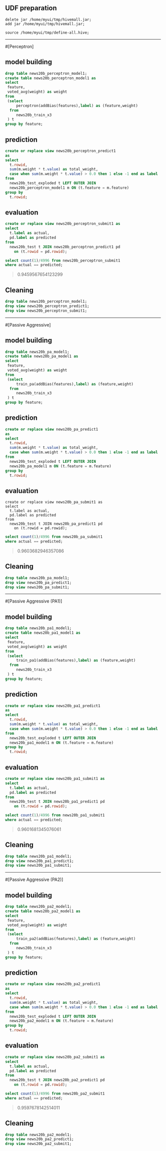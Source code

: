 ## UDF preparation
```
delete jar /home/myui/tmp/hivemall.jar;
add jar /home/myui/tmp/hivemall.jar;

source /home/myui/tmp/define-all.hive;
```

---
#[Perceptron]

## model building
```sql
drop table news20b_perceptron_model1;
create table news20b_perceptron_model1 as
select 
 feature,
 voted_avg(weight) as weight
from 
 (select 
     perceptron(addBias(features),label) as (feature,weight)
  from 
     news20b_train_x3
 ) t 
group by feature;
```

## prediction
```sql
create or replace view news20b_perceptron_predict1 
as
select
  t.rowid, 
  sum(m.weight * t.value) as total_weight,
  case when sum(m.weight * t.value) > 0.0 then 1 else -1 end as label
from 
  news20b_test_exploded t LEFT OUTER JOIN
  news20b_perceptron_model1 m ON (t.feature = m.feature)
group by
  t.rowid;
```

## evaluation
```sql
create or replace view news20b_perceptron_submit1 as
select 
  t.label as actual, 
  pd.label as predicted
from 
  news20b_test t JOIN news20b_perceptron_predict1 pd 
    on (t.rowid = pd.rowid);
```

```sql
select count(1)/4996 from news20b_perceptron_submit1 
where actual == predicted;
```
> 0.9459567654123299

## Cleaning

```sql
drop table news20b_perceptron_model1;
drop view news20b_perceptron_predict1;
drop view news20b_perceptron_submit1;
```

---
#[Passive Aggressive]

## model building
```sql
drop table news20b_pa_model1;
create table news20b_pa_model1 as
select 
 feature,
 voted_avg(weight) as weight
from 
 (select 
     train_pa(addBias(features),label) as (feature,weight)
  from 
     news20b_train_x3
 ) t 
group by feature;
```

## prediction
```sql
create or replace view news20b_pa_predict1 
as
select
  t.rowid, 
  sum(m.weight * t.value) as total_weight,
  case when sum(m.weight * t.value) > 0.0 then 1 else -1 end as label
from 
  news20b_test_exploded t LEFT OUTER JOIN
  news20b_pa_model1 m ON (t.feature = m.feature)
group by
  t.rowid;
```

## evaluation
```
create or replace view news20b_pa_submit1 as
select 
  t.label as actual, 
  pd.label as predicted
from 
  news20b_test t JOIN news20b_pa_predict1 pd 
    on (t.rowid = pd.rowid);
```

```sql
select count(1)/4996 from news20b_pa_submit1 
where actual == predicted;
```
> 0.9603682946357086

## Cleaning

```sql
drop table news20b_pa_model1;
drop view news20b_pa_predict1;
drop view news20b_pa_submit1;
```

---
#[Passive Aggressive (PA1)]

## model building
```sql
drop table news20b_pa1_model1;
create table news20b_pa1_model1 as
select 
 feature,
 voted_avg(weight) as weight
from 
 (select 
     train_pa1(addBias(features),label) as (feature,weight)
  from 
     news20b_train_x3
 ) t 
group by feature;
```

## prediction
```sql
create or replace view news20b_pa1_predict1 
as
select
  t.rowid, 
  sum(m.weight * t.value) as total_weight,
  case when sum(m.weight * t.value) > 0.0 then 1 else -1 end as label
from 
  news20b_test_exploded t LEFT OUTER JOIN
  news20b_pa1_model1 m ON (t.feature = m.feature)
group by
  t.rowid;
```

## evaluation
```sql
create or replace view news20b_pa1_submit1 as
select 
  t.label as actual, 
  pd.label as predicted
from 
  news20b_test t JOIN news20b_pa1_predict1 pd 
    on (t.rowid = pd.rowid);
```

```sql
select count(1)/4996 from news20b_pa1_submit1 
where actual == predicted;
```
> 0.9601681345076061

## Cleaning

```sql
drop table news20b_pa1_model1;
drop view news20b_pa1_predict1;
drop view news20b_pa1_submit1;
```

---
#[Passive Aggressive (PA2)]

## model building
```sql
drop table news20b_pa2_model1;
create table news20b_pa2_model1 as
select 
 feature,
 voted_avg(weight) as weight
from 
 (select 
     train_pa2(addBias(features),label) as (feature,weight)
  from 
     news20b_train_x3
 ) t 
group by feature;
```

## prediction
```sql
create or replace view news20b_pa2_predict1 
as
select
  t.rowid, 
  sum(m.weight * t.value) as total_weight,
  case when sum(m.weight * t.value) > 0.0 then 1 else -1 end as label
from 
  news20b_test_exploded t LEFT OUTER JOIN
  news20b_pa2_model1 m ON (t.feature = m.feature)
group by
  t.rowid;
```

## evaluation
```sql
create or replace view news20b_pa2_submit1 as
select 
  t.label as actual, 
  pd.label as predicted
from 
  news20b_test t JOIN news20b_pa2_predict1 pd 
    on (t.rowid = pd.rowid);
```

```sql
select count(1)/4996 from news20b_pa2_submit1 
where actual == predicted;
```
> 0.9597678142514011

## Cleaning

```sql
drop table news20b_pa2_model1;
drop view news20b_pa2_predict1;
drop view news20b_pa2_submit1;
```